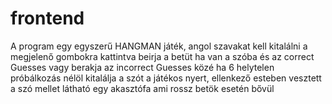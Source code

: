 # frontend
A program egy egyszerű HANGMAN játék, angol szavakat kell kitalálni a megjelenő gombokra kattintva beirja a betüt ha van a szóba és az correct Guesses
vagy berakja az incorrect Guesses közé
ha 6 helytelen próbálkozás nélöl kitalálja a szót a játékos nyert, ellenkező esteben vesztett
a szó mellet látható egy akasztófa ami rossz betök esetén bővül

